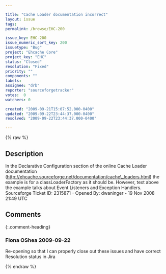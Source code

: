 ```yaml
---

title: "Cache Loader documentation incorrect"
layout: issue
tags: 
permalink: /browse/EHC-200

issue_key: EHC-200
issue_numeric_sort_key: 200
issuetype: "Bug"
project: "Ehcache Core"
project_key: "EHC"
status: "Closed"
resolution: "Fixed"
priority: ""
components: ""
labels: 
assignee: "drb"
reporter: "sourceforgetracker"
votes:  0
watchers: 0

created: "2009-09-21T15:07:52.000-0400"
updated: "2009-09-22T23:44:37.000-0400"
resolved: "2009-09-22T23:44:37.000-0400"

---
```




{% raw %}



## Description

<div markdown="1" class="description">

In the Declarative Configuration section of the online Cache Loader documentation (http://ehcache.sourceforge.net/documentation/cache\_loaders.html) the example is for a classLoaderFactory as it should be.  However, text above the example talks about Event Listeners and Exception Handlers.
Sourceforge Ticket ID: 2315871 - Opened By: dwaninger - 19 Nov 2008 21:49 UTC

</div>

## Comments


{:.comment-heading}
### **Fiona OShea** <span class="date">2009-09-22</span>

<div markdown="1" class="comment">

Re-opening so that I can properly close out these issues and have correct Resolution status in Jira

</div>



{% endraw %}

